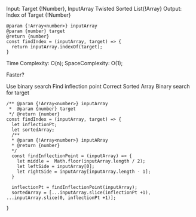 Input: Target {!Number}, InputArray Twisted Sorted List{!Array<Number>}
Output: Index of Target {!Number}
```
@param {!Array<number>} inputArray
@param {number} target
@return {number}
const findIndex = (inputArray, target) => {
  return inputArray.indexOf(target);
}
  ```

Time Complexity: O(n);
SpaceComplexity: O(1);


Faster? 

Use binary search
Find inflection point
Correct Sorted Array
Binary search for target

```
/** @param {!Array<number>} inputArray
 *  @param {number} target
 */ @return {number}
const findIndex = (inputArray, target) => {
  let inflectionPt;
  let sortedArray;
  /** 
  * @param {!Array<number>} inputARray
  * @return {number}
  */ 
  const findInflectionPoint = (inputArray) => {
    let middle =  Math.floor(inputArray.length / 2);
    let leftSide = inputArray[0];
    let rightSide = inputArray[inputArray.length - 1];
  }
  
  inflectionPt = findInflectionPoint(inputArray);
  sortedArray = [...inputArray.slice(inflectionPt +1), ...inputArray.slice(0, inflectionPt +1)];
  
}
  ```
